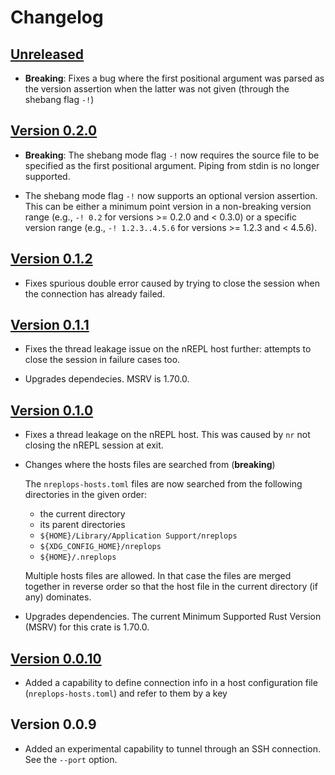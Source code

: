 # Changelog

## [Unreleased][unreleased]

- **Breaking**: Fixes a bug where the first positional argument was parsed as the
  version assertion when the latter was not given (through the shebang flag `-!`)

[unreleased]: https://github.com/mjhanninen/nreplops-tool/compare/v0.2.0...main

## [Version 0.2.0][v0.2.0]

- **Breaking**: The shebang mode flag `-!` now requires the source file to be
  specified as the first positional argument. Piping from stdin is no longer
  supported.

- The shebang mode flag `-!` now supports an optional version assertion. This
  can be either a minimum point version in a non-breaking version range (e.g.,
  `-! 0.2` for versions >= 0.2.0 and < 0.3.0) or a specific version range (e.g.,
  `-! 1.2.3..4.5.6` for versions >= 1.2.3 and < 4.5.6).

[v0.2.0]: https://github.com/mjhanninen/nreplops-tool/compare/v0.1.2...v0.2.0}

## [Version 0.1.2][v0.1.2]

- Fixes spurious double error caused by trying to close the session when the
  connection has already failed.

[v0.1.2]: https://github.com/mjhanninen/nreplops-tool/compare/v0.1.1...v0.1.2}

## [Version 0.1.1][v0.1.1]

- Fixes the thread leakage issue on the nREPL host further: attempts to close
  the session in failure cases too.

- Upgrades dependecies. MSRV is 1.70.0.

[v0.1.1]: https://github.com/mjhanninen/nreplops-tool/compare/v0.1.0...v0.1.1}

## [Version 0.1.0][v0.1.0]

- Fixes a thread leakage on the nREPL host.  This was caused by `nr` not
  closing the nREPL session at exit.

- Changes where the hosts files are searched from (**breaking**)

  The `nreplops-hosts.toml` files are now searched from the following
  directories in the given order:

  - the current directory
  - its parent directories
  - `${HOME}/Library/Application Support/nreplops`
  - `${XDG_CONFIG_HOME}/nreplops`
  - `${HOME}/.nreplops`

  Multiple hosts files are allowed.  In that case the files are merged together
  in reverse order so that the host file in the current directory (if any)
  dominates.

- Upgrades dependencies.  The current Minimum Supported Rust Version (MSRV)
  for this crate is 1.70.0.

[v0.1.0]: https://github.com/mjhanninen/nreplops-tool/compare/v0.0.10...v0.1.0}

## [Version 0.0.10][v0.0.10]

- Added a capability to define connection info in a host configuration file
  (`nreplops-hosts.toml`) and refer to them by a key

[v0.0.10]: https://github.com/mjhanninen/nreplops-tool/compare/v0.0.9...v0.0.10

## Version 0.0.9

- Added an experimental capability to tunnel through an SSH connection.  See the
  `--port` option.

